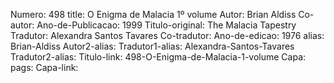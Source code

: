 Numero: 498
title: O Enigma de Malacia 1º volume
Autor: Brian Aldiss
Co-autor: 
Ano-de-Publicacao: 1999
Titulo-original: The Malacia Tapestry
Tradutor: Alexandra Santos Tavares
Co-tradutor: 
Ano-de-edicao: 1976
alias: Brian-Aldiss
Autor2-alias: 
Tradutor1-alias: Alexandra-Santos-Tavares
Tradutor2-alias: 
Titulo-link: 498-O-Enigma-de-Malacia-1-volume
Capa: 
pags: 
Capa-link: 